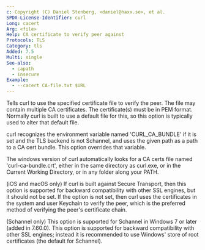 ```yaml
---
c: Copyright (C) Daniel Stenberg, <daniel@haxx.se>, et al.
SPDX-License-Identifier: curl
Long: cacert
Arg: <file>
Help: CA certificate to verify peer against
Protocols: TLS
Category: tls
Added: 7.5
Multi: single
See-also:
  - capath
  - insecure
Example:
  - --cacert CA-file.txt $URL
---
```


Tells curl to use the specified certificate file to verify the peer. The file
may contain multiple CA certificates. The certificate(s) must be in PEM
format. Normally curl is built to use a default file for this, so this option
is typically used to alter that default file.

curl recognizes the environment variable named 'CURL_CA_BUNDLE' if it is set
and the TLS backend is not Schannel, and uses the given path as a path to a CA
cert bundle. This option overrides that variable.

The windows version of curl automatically looks for a CA certs file named
'curl-ca-bundle.crt', either in the same directory as curl.exe, or in the
Current Working Directory, or in any folder along your PATH.

(iOS and macOS only) If curl is built against Secure Transport, then this
option is supported for backward compatibility with other SSL engines, but it
should not be set. If the option is not set, then curl uses the certificates
in the system and user Keychain to verify the peer, which is the preferred
method of verifying the peer's certificate chain.

(Schannel only) This option is supported for Schannel in Windows 7 or later
(added in 7.60.0). This option is supported for backward compatibility with
other SSL engines; instead it is recommended to use Windows' store of root
certificates (the default for Schannel).
